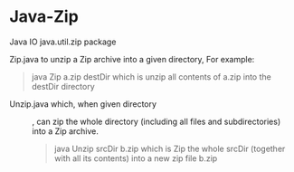 Java-Zip
========

Java IO
java.util.zip package

Zip.java to unzip a Zip archive into a given directory, For example:
>java Zip a.zip destDir
which is unzip all contents of a.zip into the destDir directory

Unzip.java which, when given directory <dir>, can zip the whole directory (including all files and subdirectories) into a Zip archive.
>java Unzip srcDir b.zip
which is Zip the whole srcDir (together with all its contents) into a new zip file b.zip
